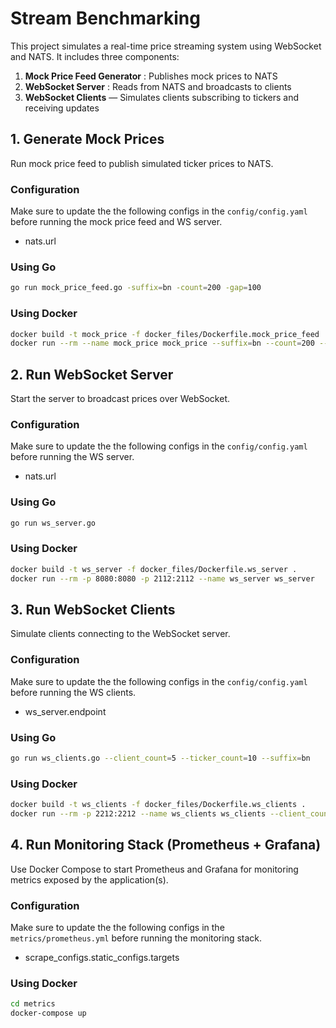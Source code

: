 # Stream Benchmarking

This project simulates a real-time price streaming system using WebSocket and NATS. It includes three components:

1. **Mock Price Feed Generator** : Publishes mock prices to NATS
2. **WebSocket Server** : Reads from NATS and broadcasts to clients
3. **WebSocket Clients** — Simulates clients subscribing to tickers and receiving updates


## 1. Generate Mock Prices

Run mock price feed to publish simulated ticker prices to NATS.

### Configuration
Make sure to update the the following configs in the `config/config.yaml` before running the mock price feed and WS server.
- nats.url

### Using Go
```bash
go run mock_price_feed.go -suffix=bn -count=200 -gap=100
```

### Using Docker
```bash
docker build -t mock_price -f docker_files/Dockerfile.mock_price_feed .
docker run --rm --name mock_price mock_price --suffix=bn --count=200 --gap=1000
```

## 2. Run WebSocket Server

Start the server to broadcast prices over WebSocket.

### Configuration
Make sure to update the the following configs in the `config/config.yaml` before running the WS server.
- nats.url

### Using Go
```bash
go run ws_server.go
```

### Using Docker
```bash
docker build -t ws_server -f docker_files/Dockerfile.ws_server .
docker run --rm -p 8080:8080 -p 2112:2112 --name ws_server ws_server
```

## 3. Run WebSocket Clients

Simulate clients connecting to the WebSocket server.

### Configuration
Make sure to update the the following configs in the `config/config.yaml` before running the WS clients.
- ws_server.endpoint

### Using Go
```bash
go run ws_clients.go --client_count=5 --ticker_count=10 --suffix=bn
```

### Using Docker
```bash
docker build -t ws_clients -f docker_files/Dockerfile.ws_clients .
docker run --rm -p 2212:2212 --name ws_clients ws_clients --client_count=5 --ticker_count=10 --suffix=bn
```

## 4. Run Monitoring Stack (Prometheus + Grafana)
Use Docker Compose to start Prometheus and Grafana for monitoring metrics exposed by the application(s).

### Configuration
Make sure to update the the following configs in the `metrics/prometheus.yml` before running the monitoring stack.
- scrape_configs.static_configs.targets

### Using Docker
```bash
cd metrics
docker-compose up
```